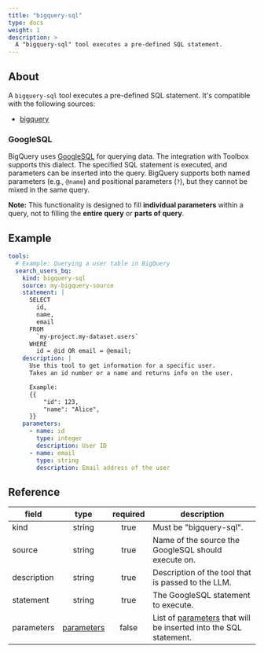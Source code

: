 ```yaml
---
title: "bigquery-sql"
type: docs
weight: 1
description: >
  A "bigquery-sql" tool executes a pre-defined SQL statement.
---
```


## About
A `bigquery-sql` tool executes a pre-defined SQL statement. It's compatible with 
the following sources:

- [bigquery](../sources/bigquery.md)

### GoogleSQL

BigQuery uses [GoogleSQL][bigquery-googlesql] for querying data. The integration
with Toolbox supports this dialect. The specified SQL statement is executed, and
parameters can be inserted into the query. BigQuery supports both named parameters
(e.g., `@name`) and positional parameters (`?`), but they cannot be mixed in the
same query.

**Note:** This functionality is designed to fill **individual parameters**
 within a query, not to filling the **entire query** or **parts of query**.

[bigquery-googlesql]: https://cloud.google.com/bigquery/docs/reference/standard-sql/

## Example

```yaml
tools:
  # Example: Querying a user table in BigQuery
  search_users_bq:
    kind: bigquery-sql
    source: my-bigquery-source
    statement: |
      SELECT
        id,
        name,
        email
      FROM
        `my-project.my-dataset.users`
      WHERE
        id = @id OR email = @email;
    description: |
      Use this tool to get information for a specific user.
      Takes an id number or a name and returns info on the user.

      Example:
      {{
          "id": 123,
          "name": "Alice",
      }}
    parameters:
      - name: id
        type: integer
        description: User ID
      - name: email
        type: string
        description: Email address of the user
```

## Reference

| **field**   |                  **type**                  | **required** | **description**                                                                                  |
|-------------|:------------------------------------------:|:------------:|--------------------------------------------------------------------------------------------------|
| kind        |                   string                   |     true     | Must be "bigquery-sql".                                                                          |
| source      |                   string                   |     true     | Name of the source the GoogleSQL should execute on.                                              |
| description |                   string                   |     true     | Description of the tool that is passed to the LLM.                                               |
| statement   |                   string                   |     true     | The GoogleSQL statement to execute.                                                              |
| parameters  | [parameters](_index#specifying-parameters) |    false     | List of [parameters](_index#specifying-parameters) that will be inserted into the SQL statement. |
